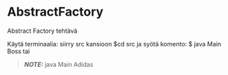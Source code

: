 # AbstractFactory
Abstract Factory tehtävä

Käytä terminaalia:
siirry src kansioon $cd src ja syötä komento:
$ java Main Boss
tai
> **_NOTE:_** java Main Adidas
